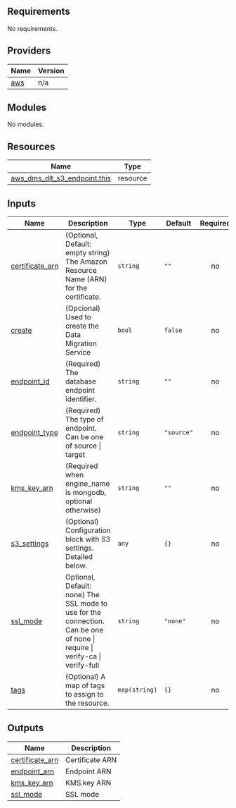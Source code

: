 <!-- BEGIN_TF_DOCS -->
## Requirements

No requirements.

## Providers

| Name | Version |
|------|---------|
| <a name="provider_aws"></a> [aws](#provider\_aws) | n/a |

## Modules

No modules.

## Resources

| Name | Type |
|------|------|
| [aws_dms_dlt_s3_endpoint.this](https://registry.terraform.io/providers/hashicorp/aws/latest/docs/resources/dms_s3_endpoint) | resource |

## Inputs

| Name | Description | Type | Default | Required |
|------|-------------|------|---------|:--------:|
| <a name="input_certificate_arn"></a> [certificate\_arn](#input\_certificate\_arn) | (Optional, Default: empty string) The Amazon Resource Name (ARN) for the certificate. | `string` | `""` | no |
| <a name="input_create"></a> [create](#input\_create) | (Opcional) Used to create the Data Migration Service | `bool` | `false` | no |
| <a name="input_endpoint_id"></a> [endpoint\_id](#input\_endpoint\_id) | (Required) The database endpoint identifier. | `string` | `""` | no |
| <a name="input_endpoint_type"></a> [endpoint\_type](#input\_endpoint\_type) | (Required) The type of endpoint. Can be one of source \| target | `string` | `"source"` | no |
| <a name="input_kms_key_arn"></a> [kms\_key\_arn](#input\_kms\_key\_arn) | (Required when engine\_name is mongodb, optional otherwise) | `string` | `""` | no |
| <a name="input_s3_settings"></a> [s3\_settings](#input\_s3\_settings) | (Optional) Configuration block with S3 settings. Detailed below. | `any` | `{}` | no |
| <a name="input_ssl_mode"></a> [ssl\_mode](#input\_ssl\_mode) | Optional, Default: none) The SSL mode to use for the connection. Can be one of none \| require \| verify-ca \| verify-full | `string` | `"none"` | no |
| <a name="input_tags"></a> [tags](#input\_tags) | (Optional) A map of tags to assign to the resource. | `map(string)` | `{}` | no |

## Outputs

| Name | Description |
|------|-------------|
| <a name="output_certificate_arn"></a> [certificate\_arn](#output\_certificate\_arn) | Certificate ARN |
| <a name="output_endpoint_arn"></a> [endpoint\_arn](#output\_endpoint\_arn) | Endpoint ARN |
| <a name="output_kms_key_arn"></a> [kms\_key\_arn](#output\_kms\_key\_arn) | KMS key ARN |
| <a name="output_ssl_mode"></a> [ssl\_mode](#output\_ssl\_mode) | SSL mode |
<!-- END_TF_DOCS -->